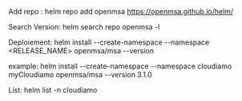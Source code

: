 Add repo :
helm repo add openmsa https://openmsa.github.io/helm/

Search Version:
helm search repo openmsa -l

Deploiement:
helm install --create-namespace --namespace <NAMESPACE> <RELEASE_NAME> openmsa/msa --version <CHART VERSION>

example:
helm install --create-namespace --namespace cloudiamo myCloudiamo openmsa/msa --version 3.1.0

List:
helm list -n cloudiamo
